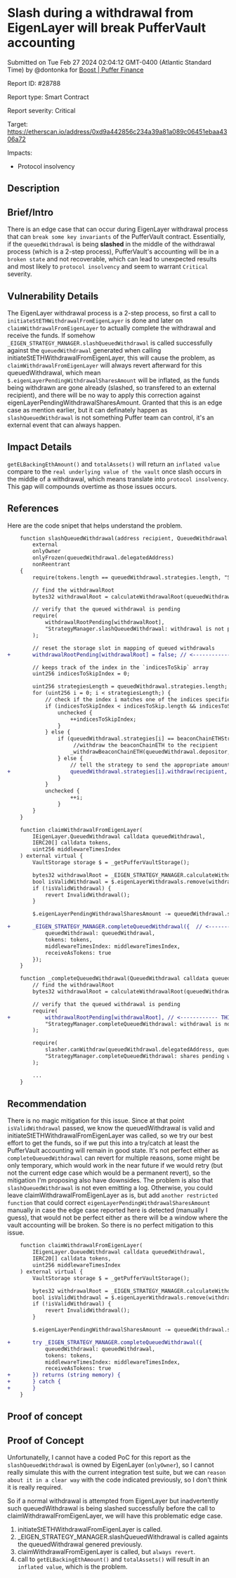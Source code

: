 
# Slash during a withdrawal from EigenLayer will break PufferVault accounting

Submitted on Tue Feb 27 2024 02:04:12 GMT-0400 (Atlantic Standard Time) by @dontonka for [Boost | Puffer Finance](https://immunefi.com/bounty/pufferfinance-boost/)

Report ID: #28788

Report type: Smart Contract

Report severity: Critical

Target: https://etherscan.io/address/0xd9a442856c234a39a81a089c06451ebaa4306a72

Impacts:
- Protocol insolvency

## Description
## Brief/Intro
There is an edge case that can occur during EigenLayer withdrawal process that can `break some key invariants` of the PufferVault contract. Essentially, if the `queuedWithdrawal` is being **slashed** in the middle of the withdrawal process (which is a 2-step process), PufferVault's accounting will be in a `broken state` and not recoverable, which can lead to unexpected results and most likely to `protocol insolvency` and seem to warrant `Critical` severity.

## Vulnerability Details
The EigenLayer withdrawal process is a 2-step process, so first a call to `initiateStETHWithdrawalFromEigenLayer` is done and later on `claimWithdrawalFromEigenLayer` to actually complete the withdrawal and receive the funds. If somehow `_EIGEN_STRATEGY_MANAGER.slashQueuedWithdrawal` is called successfully against the `queuedWithdrawal` generated when calling initiateStETHWithdrawalFromEigenLayer, this will cause the problem, as `claimWithdrawalFromEigenLayer` will always revert afterward for this queuedWithdrawal, which mean `$.eigenLayerPendingWithdrawalSharesAmount` will be inflated, as the funds being withdrawn are gone already (slashed, so transfered to an external recipient), and there will be no way to apply this correction against eigenLayerPendingWithdrawalSharesAmount. Granted that this is an edge case as mention earlier, but it can definately happen as `slashQueuedWithdrawal` is not something Puffer team can control, it's an external event that can always happen.

## Impact Details
`getELBackingEthAmount()` and `totalAssets()` will return an `inflated value` compare to the `real underlying value of the vault` once slash occurs in the middle of a withdrawal, which means translate into `protocol insolvency`. This gap will compounds overtime as those issues occurs.

## References
Here are the code snipet that helps understand the problem.

```diff
    function slashQueuedWithdrawal(address recipient, QueuedWithdrawal calldata queuedWithdrawal, IERC20[] calldata tokens, uint256[] calldata indicesToSkip)
        external
        onlyOwner
        onlyFrozen(queuedWithdrawal.delegatedAddress)
        nonReentrant
    {
        require(tokens.length == queuedWithdrawal.strategies.length, "StrategyManager.slashQueuedWithdrawal: input length mismatch");

        // find the withdrawalRoot
        bytes32 withdrawalRoot = calculateWithdrawalRoot(queuedWithdrawal);

        // verify that the queued withdrawal is pending
        require(
            withdrawalRootPending[withdrawalRoot],
            "StrategyManager.slashQueuedWithdrawal: withdrawal is not pending"
        );

        // reset the storage slot in mapping of queued withdrawals
+       withdrawalRootPending[withdrawalRoot] = false; // <------------ THIS will make claimWithdrawalFromEigenLayer always revert!

        // keeps track of the index in the `indicesToSkip` array
        uint256 indicesToSkipIndex = 0;

        uint256 strategiesLength = queuedWithdrawal.strategies.length;
        for (uint256 i = 0; i < strategiesLength;) {
            // check if the index i matches one of the indices specified in the `indicesToSkip` array
            if (indicesToSkipIndex < indicesToSkip.length && indicesToSkip[indicesToSkipIndex] == i) {
                unchecked {
                    ++indicesToSkipIndex;
                }
            } else {
                if (queuedWithdrawal.strategies[i] == beaconChainETHStrategy){
                     //withdraw the beaconChainETH to the recipient
                    _withdrawBeaconChainETH(queuedWithdrawal.depositor, recipient, queuedWithdrawal.shares[i]);
                } else {
                    // tell the strategy to send the appropriate amount of funds to the recipient
+                   queuedWithdrawal.strategies[i].withdraw(recipient, tokens[i], queuedWithdrawal.shares[i]); // <------------ THIS will transfer the funds to the an external recipient which is not PufferVault
                }
            }
            unchecked {
                    ++i;
                }
        }
    }
```

```diff
    function claimWithdrawalFromEigenLayer(
        IEigenLayer.QueuedWithdrawal calldata queuedWithdrawal,
        IERC20[] calldata tokens,
        uint256 middlewareTimesIndex
    ) external virtual {
        VaultStorage storage $ = _getPufferVaultStorage();

        bytes32 withdrawalRoot = _EIGEN_STRATEGY_MANAGER.calculateWithdrawalRoot(queuedWithdrawal);
        bool isValidWithdrawal = $.eigenLayerWithdrawals.remove(withdrawalRoot);
        if (!isValidWithdrawal) {
            revert InvalidWithdrawal();
        }

        $.eigenLayerPendingWithdrawalSharesAmount -= queuedWithdrawal.shares[0];

+       _EIGEN_STRATEGY_MANAGER.completeQueuedWithdrawal({  // <------------ THIS call will always revert, see the below.
            queuedWithdrawal: queuedWithdrawal,
            tokens: tokens,
            middlewareTimesIndex: middlewareTimesIndex,
            receiveAsTokens: true
        });
    }
```

```diff
    function _completeQueuedWithdrawal(QueuedWithdrawal calldata queuedWithdrawal, IERC20[] calldata tokens, uint256 middlewareTimesIndex, bool receiveAsTokens) onlyNotFrozen(queuedWithdrawal.delegatedAddress) internal {
        // find the withdrawalRoot
        bytes32 withdrawalRoot = calculateWithdrawalRoot(queuedWithdrawal);

        // verify that the queued withdrawal is pending
        require(
+           withdrawalRootPending[withdrawalRoot], // <------------ THIS will always revert as slashQueuedWithdrawal will have reset this flag
            "StrategyManager.completeQueuedWithdrawal: withdrawal is not pending"
        );

        require(
            slasher.canWithdraw(queuedWithdrawal.delegatedAddress, queuedWithdrawal.withdrawalStartBlock, middlewareTimesIndex),
            "StrategyManager.completeQueuedWithdrawal: shares pending withdrawal are still slashable"
        );

        ...
	}
```

## Recommendation
There is no magic mitigation for this issue. Since at that point `isValidWithdrawal` passed, we know the queuedWithdrawal is valid and initiateStETHWithdrawalFromEigenLayer was called, so we try our best effort to get the funds, so if we put this into a try/catch at least the PufferVault accounting will remain in good state. It's not perfect either as `completeQueuedWithdrawal` can revert for multiple reasons, some might be only temporary, which would work in the near future if we would retry (but not the current edge case which would be a permanent revert), so the mitigation I'm proposing also have downsides. The problem is also that `slashQueuedWithdrawal` is not even emitting a log. Otherwise, you could leave claimWithdrawalFromEigenLayer as is, but add `another restricted function` that could correct `eigenLayerPendingWithdrawalSharesAmount` manually in case the edge case reported here is detected (manually I guess), that would not be perfect either as there will be a window where the vault accounting will be broken. So there is no perfect mitigation to this issue. 

```diff
    function claimWithdrawalFromEigenLayer(
        IEigenLayer.QueuedWithdrawal calldata queuedWithdrawal,
        IERC20[] calldata tokens,
        uint256 middlewareTimesIndex
    ) external virtual {
        VaultStorage storage $ = _getPufferVaultStorage();

        bytes32 withdrawalRoot = _EIGEN_STRATEGY_MANAGER.calculateWithdrawalRoot(queuedWithdrawal);
        bool isValidWithdrawal = $.eigenLayerWithdrawals.remove(withdrawalRoot);
        if (!isValidWithdrawal) {
            revert InvalidWithdrawal();
        }

        $.eigenLayerPendingWithdrawalSharesAmount -= queuedWithdrawal.shares[0];

+       try _EIGEN_STRATEGY_MANAGER.completeQueuedWithdrawal({
            queuedWithdrawal: queuedWithdrawal,
            tokens: tokens,
            middlewareTimesIndex: middlewareTimesIndex,
            receiveAsTokens: true
+       }) returns (string memory) {
+		} catch {
+		}
    }
```

        
## Proof of concept
## Proof of Concept

Unfortunatelly, I cannot have a coded PoC for this report as the `slashQueuedWithdrawal` is owned by EigenLayer (`onlyOwner`), so I cannot really simulate this with the current integration test suite, but we can `reason about it in a clear way` with the code indicated previously, so I don't think it is really required.

So if a normal withdrawal is attempted from EigenLayer but inadvertently such queuedWithdrawal is being slashed successfully before the call to claimWithdrawalFromEigenLayer, we will have this problematic edge case.

1) initiateStETHWithdrawalFromEigenLayer is called.
2) _EIGEN_STRATEGY_MANAGER.slashQueuedWithdrawal is called againts the queuedWithdrawal genered previously.
3) claimWithdrawalFromEigenLayer is called, but `always revert`.
4) call to `getELBackingEthAmount()` and `totalAssets()` will result in an `inflated value`, which is the problem.